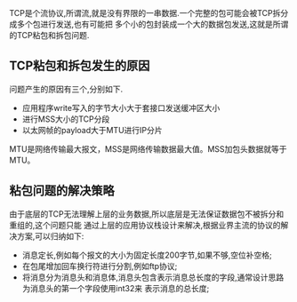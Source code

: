 TCP是个流协议,所谓流,就是没有界限的一串数据.一个完整的包可能会被TCP拆分成多个包进行发送,也有可能把
多个小的包封装成一个大的数据包发送,这就是所谓的TCP粘包和拆包问题.


## TCP粘包和拆包发生的原因
问题产生的原因有三个,分别如下.
+ 应用程序write写入的字节大小大于套接口发送缓冲区大小
+ 进行MSS大小的TCP分段
+ 以太网帧的payload大于MTU进行IP分片

MTU是网络传输最大报文，MSS是网络传输数据最大值。MSS加包头数据就等于MTU。

## 粘包问题的解决策略
由于底层的TCP无法理解上层的业务数据,所以底层是无法保证数据包不被拆分和重组的,这个问题只能
通过上层的应用协议栈设计来解决,根据业界主流的协议的解决方案,可以归纳如下:
+ 消息定长,例如每个报文的大小为固定长度200字节,如果不够,空位补空格;
+ 在包尾增加回车换行符进行分割,例如ftp协议;
+ 将消息分为消息头和消息体,消息头包含表示消息总长度的字段,通常设计思路为消息头的第一个字段使用int32来
表示消息的总长度;

